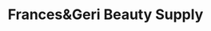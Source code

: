 ---
title: "Frances&Geri Beauty Supply"
url: /coralville/francesandgeri-beauty-supply/
shop: beauty
---